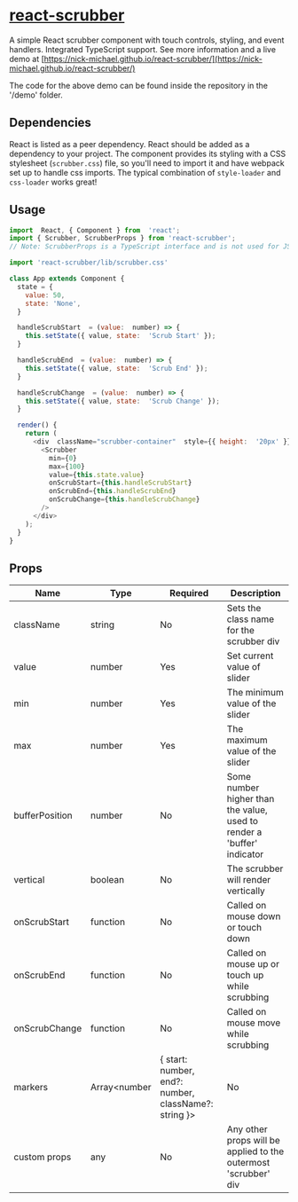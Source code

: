 # [react-scrubber](https://nick-michael.github.io/react-scrubber/)
A simple React scrubber component with touch controls, styling, and event handlers. Integrated TypeScript support. See more information and a live demo at [https://nick-michael.github.io/react-scrubber/](https://nick-michael.github.io/react-scrubber/)

The code for the above demo can be found inside the repository in the '/demo' folder.

## Dependencies
React is listed as a peer dependency. React should be added as a dependency to your project. The component provides its styling with a CSS stylesheet (`scrubber.css`) file, so you'll need to import it and have webpack set up to handle css imports. The typical combination of `style-loader` and `css-loader` works great!

## Usage
```js
import  React, { Component } from  'react';
import { Scrubber, ScrubberProps } from 'react-scrubber';
// Note: ScrubberProps is a TypeScript interface and is not used for JS projects

import 'react-scrubber/lib/scrubber.css'

class App extends Component {
  state = {
    value: 50,
    state: 'None',
  }

  handleScrubStart  = (value:  number) => {
    this.setState({ value, state:  'Scrub Start' });
  }

  handleScrubEnd  = (value:  number) => {
    this.setState({ value, state:  'Scrub End' });
  }

  handleScrubChange  = (value:  number) => {
    this.setState({ value, state:  'Scrub Change' });
  }

  render() {
    return (
      <div  className="scrubber-container"  style={{ height:  '20px' }}>
        <Scrubber
          min={0}
          max={100}
          value={this.state.value}
          onScrubStart={this.handleScrubStart}
          onScrubEnd={this.handleScrubEnd}
          onScrubChange={this.handleScrubChange}
        />
      </div>
    );
  }
}
```

## Props
| Name | Type | Required | Description |
|--|--|--|--|
| className | string | No | Sets the class name for the scrubber div
| value | number | Yes | Set current value of slider
| min | number | Yes | The minimum value of the slider
| max | number | Yes | The maximum value of the slider
| bufferPosition | number | No | Some number higher than the value, used to render a 'buffer' indicator
| vertical | boolean | No | The scrubber will render vertically
| onScrubStart | function | No | Called on mouse down or touch down
| onScrubEnd | function | No | Called on mouse up or touch up while scrubbing
| onScrubChange | function | No | Called on mouse move while scrubbing
| markers | Array<number | { start: number, end?: number, className?: string }> | No | Adds yellow indicators to the scrubber bar
| custom props | any | No | Any other props will be applied to the outermost 'scrubber' div
